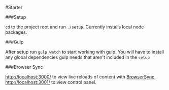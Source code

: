 #Starter

###Setup

`cd` to the project root and run `./setup`. Currently installs local node packages.

###Gulp

After setup run `gulp watch` to start working with gulp. You will have to install any global dependencies gulp needs that aren't included in the `setup`

###Browser Sync

[http://localhost:3000/](http://localhost:3000/) to view live reloads of content with [BrowserSync](http://www.browsersync.io/). [http://localhost:3001/](http://localhost:3001/) to view control panel.